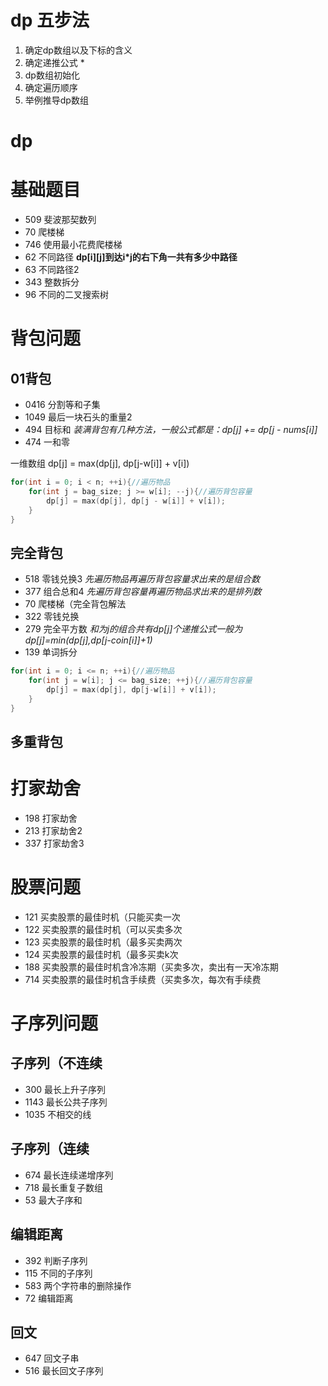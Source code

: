 
# dp 五步法
1. 确定dp数组以及下标的含义
2. 确定递推公式 \*
3. dp数组初始化
4. 确定遍历顺序
5. 举例推导dp数组

# dp
# 基础题目
* 509 斐波那契数列
* 70 爬楼梯
* 746 使用最小花费爬楼梯
* 62 不同路径 **dp[i][j]到达i*j的右下角一共有多少中路径**
* 63 不同路径2
* 343 整数拆分
* 96 不同的二叉搜索树

# 背包问题
## 01背包
* 0416 分割等和子集
* 1049 最后一块石头的重量2
* 494 目标和 *装满背包有几种方法，一般公式都是：dp[j] += dp[j - nums[i]]*
* 474 一和零

一维数组 dp[j] = max(dp[j], dp[j-w[i]] + v[i])
```c++
for(int i = 0; i < n; ++i){//遍历物品
    for(int j = bag_size; j >= w[i]; --j){//遍历背包容量
        dp[j] = max(dp[j], dp[j - w[i]] + v[i]);
    }
}
```

## 完全背包
* 518 零钱兑换3 *先遍历物品再遍历背包容量求出来的是组合数*
* 377 组合总和4 *先遍历背包容量再遍历物品求出来的是排列数*
* 70 爬楼梯（完全背包解法
* 322 零钱兑换
* 279 完全平方数 *和为j的组合共有dp[j]个递推公式一般为dp[j]=min(dp[j],dp[j-coin[i]]+1)*
* 139 单词拆分

```c++
for(int i = 0; i <= n; ++i){//遍历物品
    for(int j = w[i]; j <= bag_size; ++j){//遍历背包容量
        dp[j] = max(dp[j], dp[j-w[i]] + v[i]);
    }
}
```

## 多重背包

# 打家劫舍
* 198 打家劫舍
* 213 打家劫舍2
* 337 打家劫舍3

# 股票问题
* 121 买卖股票的最佳时机（只能买卖一次
* 122 买卖股票的最佳时机（可以买卖多次
* 123 买卖股票的最佳时机（最多买卖两次
* 124 买卖股票的最佳时机（最多买卖k次
* 188 买卖股票的最佳时机含冷冻期（买卖多次，卖出有一天冷冻期
* 714 买卖股票的最佳时机含手续费（买卖多次，每次有手续费

# 子序列问题
## 子序列（不连续
* 300 最长上升子序列
* 1143 最长公共子序列
* 1035 不相交的线

## 子序列（连续
* 674 最长连续递增序列
* 718 最长重复子数组
* 53 最大子序和

## 编辑距离
* 392 判断子序列
* 115 不同的子序列
* 583 两个字符串的删除操作
* 72 编辑距离

## 回文
* 647 回文子串
* 516 最长回文子序列